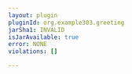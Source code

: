 ```yaml
---
layout: plugin
pluginId: org.example303.greeting
jarSha1: INVALID
isJarAvailable: true
error: NONE
violations: []

---
```

